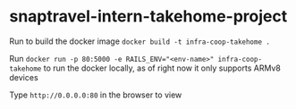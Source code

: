 # snaptravel-intern-takehome-project


Run to build the docker image
`docker build -t infra-coop-takehome . `


Run
`docker run -p 80:5000 -e RAILS_ENV="<env-name>" infra-coop-takehome`
to run the docker locally, as of right now it only supports ARMv8 devices


Type `http://0.0.0.0:80` in the browser to view
